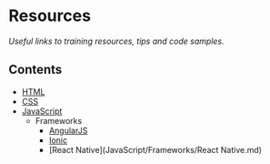 # Resources

*Useful links to training resources, tips and code samples.*

## Contents

- [HTML](HTML/README.md)
- [CSS](CSS/README.md)
- [JavaScript](JavaScript/README.md)
  - Frameworks
    - [AngularJS](JavaScript/Frameworks/AngularJS.md)
    - [Ionic](JavaScript/Frameworks/Ionic.md)
    - [React Native](JavaScript/Frameworks/React Native.md)
